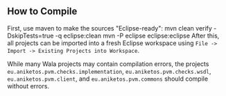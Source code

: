 ## How to Compile  
First, use maven to make the sources "Eclipse-ready":
  mvn clean verify -DskipTests=true -q eclipse:clean 
  mvn -P eclipse eclipse:eclipse
After this, all projects can be imported into a fresh Eclipse
workspace using `File -> Import -> Existing Projects into Workspace`.

While many Wala projects may contain compilation errors, the projects
`eu.aniketos.pvm.checks.implementation`,  `eu.aniketos.pvm.checks.wsdl`,
`eu.aniketos.pvm.client`, and `eu.aniketos.pvm.commons` should compile
without errors. 
